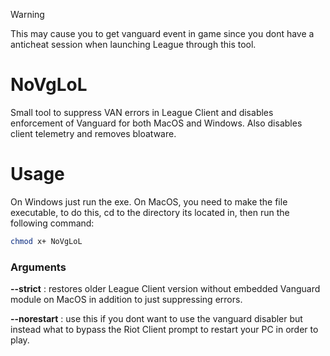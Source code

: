> [!Warning]
> This may cause you to get vanguard event in game since you dont have a anticheat session when launching League through this tool.

# NoVgLoL
Small tool to suppress VAN errors in League Client and disables enforcement of Vanguard for both MacOS and Windows. Also disables client telemetry and removes bloatware.

# Usage
On Windows just run the exe. On MacOS, you need to make the file executable, to do this, cd to the directory its located in, then run the following command:
```bash
chmod x+ NoVgLoL
```
### Arguments
**--strict** : restores older League Client version without embedded Vanguard module on MacOS in addition to just suppressing errors.

**--norestart** : use this if you dont want to use the vanguard disabler but instead what to bypass the Riot Client prompt to restart your PC in order to play.
